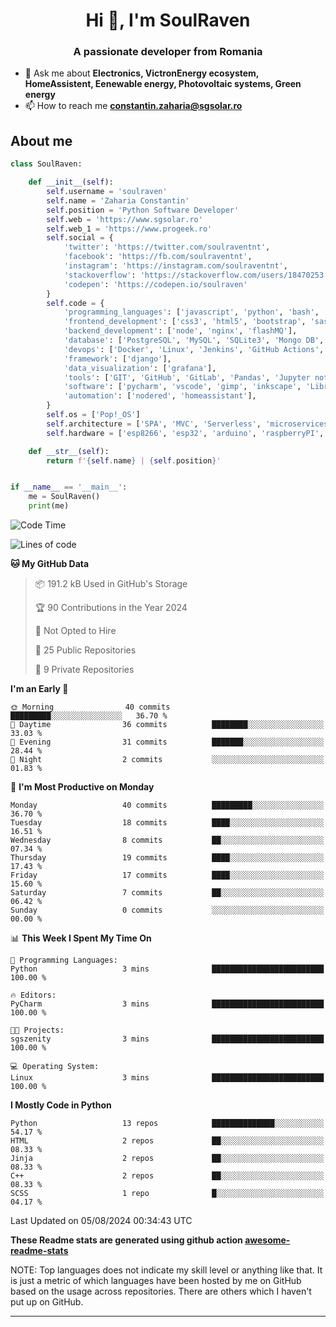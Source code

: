 <h1 align="center">Hi 👋, I'm SoulRaven</h1>
<h3 align="center">A passionate developer from Romania</h3>

- 💬 Ask me about **Electronics, VictronEnergy ecosystem, HomeAssistent, Eenewable energy, Photovoltaic systems, Green energy**
- 📫 How to reach me **constantin.zaharia@sgsolar.ro**

## About me

```python
class SoulRaven:

    def __init__(self):
        self.username = 'soulraven'
        self.name = 'Zaharia Constantin'
        self.position = 'Python Software Developer'
        self.web = 'https://www.sgsolar.ro'
        self.web_1 = 'https://www.progeek.ro'
        self.social = {
            'twitter': 'https://twitter.com/soulraventnt',
            'facebook': 'https://fb.com/soulraventnt',
            'instagram': 'https://instagram.com/soulraventnt',
            'stackoverflow': 'https://stackoverflow.com/users/18470253',
            'codepen': 'https://codepen.io/soulraven'
        }
        self.code = {
            'programming_languages': ['javascript', 'python', 'bash', 'nodejs'],
            'frontend_development': ['css3', 'html5', 'bootstrap', 'sass', 'babel', 'webpack'],
            'backend_development': ['node', 'nginx', 'flashMQ'],
            'database': ['PostgreSQL', 'MySQL', 'SQLite3', 'Mongo DB', 'Redis'],
            'devops': ['Docker', 'Linux', 'Jenkins', 'GitHub Actions', 'bash'],
            'framework': ['django'], 
            'data_visualization': ['grafana'],
            'tools': ['GIT', 'GitHub', 'GitLab', 'Pandas', 'Jupyter notebook', 'SQLAlchemy', 'Celery', 'Nginx'],
            'software': ['pycharm', 'vscode', 'gimp', 'inkscape', 'LibreCAD', 'postman'],
            'automation': ['nodered', 'homeassistant'],
        }
        self.os = ['Pop!_OS']
        self.architecture = ['SPA', 'MVC', 'Serverless', 'microservices']
        self.hardware = ['esp8266', 'esp32', 'arduino', 'raspberryPI', 'bananaPI']

    def __str__(self):
        return f'{self.name} | {self.position}'


if __name__ == '__main__':
    me = SoulRaven()
    print(me)
```
<!--START_SECTION:waka-->
![Code Time](http://img.shields.io/badge/Code%20Time-109%20hrs%204%20mins-blue)

![Lines of code](https://img.shields.io/badge/From%20Hello%20World%20I%27ve%20Written-120.3%20thousand%20lines%20of%20code-blue)

**🐱 My GitHub Data** 

> 📦 191.2 kB Used in GitHub's Storage 
 > 
> 🏆 90 Contributions in the Year 2024
 > 
> 🚫 Not Opted to Hire
 > 
> 📜 25 Public Repositories 
 > 
> 🔑 9 Private Repositories 
 > 
**I'm an Early 🐤** 

```text
🌞 Morning                40 commits          █████████░░░░░░░░░░░░░░░░   36.70 % 
🌆 Daytime                36 commits          ████████░░░░░░░░░░░░░░░░░   33.03 % 
🌃 Evening                31 commits          ███████░░░░░░░░░░░░░░░░░░   28.44 % 
🌙 Night                  2 commits           ░░░░░░░░░░░░░░░░░░░░░░░░░   01.83 % 
```
📅 **I'm Most Productive on Monday** 

```text
Monday                   40 commits          █████████░░░░░░░░░░░░░░░░   36.70 % 
Tuesday                  18 commits          ████░░░░░░░░░░░░░░░░░░░░░   16.51 % 
Wednesday                8 commits           ██░░░░░░░░░░░░░░░░░░░░░░░   07.34 % 
Thursday                 19 commits          ████░░░░░░░░░░░░░░░░░░░░░   17.43 % 
Friday                   17 commits          ████░░░░░░░░░░░░░░░░░░░░░   15.60 % 
Saturday                 7 commits           ██░░░░░░░░░░░░░░░░░░░░░░░   06.42 % 
Sunday                   0 commits           ░░░░░░░░░░░░░░░░░░░░░░░░░   00.00 % 
```


📊 **This Week I Spent My Time On** 

```text
💬 Programming Languages: 
Python                   3 mins              █████████████████████████   100.00 % 

🔥 Editors: 
PyCharm                  3 mins              █████████████████████████   100.00 % 

🐱‍💻 Projects: 
sgszenity                3 mins              █████████████████████████   100.00 % 

💻 Operating System: 
Linux                    3 mins              █████████████████████████   100.00 % 
```

**I Mostly Code in Python** 

```text
Python                   13 repos            ██████████████░░░░░░░░░░░   54.17 % 
HTML                     2 repos             ██░░░░░░░░░░░░░░░░░░░░░░░   08.33 % 
Jinja                    2 repos             ██░░░░░░░░░░░░░░░░░░░░░░░   08.33 % 
C++                      2 repos             ██░░░░░░░░░░░░░░░░░░░░░░░   08.33 % 
SCSS                     1 repo              █░░░░░░░░░░░░░░░░░░░░░░░░   04.17 % 
```




 Last Updated on 05/08/2024 00:34:43 UTC
<!--END_SECTION:waka-->

**These Readme stats are generated using github action [awesome-readme-stats](https://github.com/anmol098/waka-readme-stats)**

NOTE: Top languages does not indicate my skill level or anything like that. It is just a metric of which languages have been hosted by me on GitHub based on the usage across repositories. There are others which I haven't put up on GitHub.
<hr>

